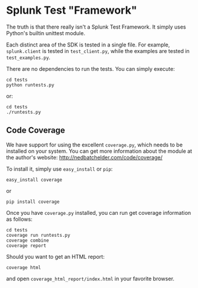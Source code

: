 # Splunk Test "Framework"

The truth is that there really isn't a Splunk Test Framework. It simply uses
Python's builtin unittest module.

Each distinct area of the SDK is tested in a single file. For example,
`splunk.client` is tested in `test_client.py`, while the examples are tested
in `test_examples.py`.

There are no dependencies to run the tests. You can simply execute:

    cd tests
    python runtests.py

or:

    cd tests
    ./runtests.py

## Code Coverage

We have support for using the excellent `coverage.py`, which needs to be
installed on your system. You can get more information about the module
at the author's website: http://nedbatchelder.com/code/coverage/

To install it, simply use `easy_install` or `pip`:

    easy_install coverage

or

    pip install coverage

Once you have `coverage.py` installed, you can run get coverage information
as follows:

    cd tests
    coverage run runtests.py
    coverage combine
    coverage report

Should you want to get an HTML report:

    coverage html

and open `coverage_html_report/index.html` in your favorite browser.